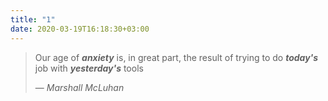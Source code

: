 ```yaml
---
title: "1"
date: 2020-03-19T16:18:30+03:00
---
```


> Our age of ***anxiety*** is, in great part, the result of trying to do
>    ***today's*** job with ***yesterday's*** tools
>
> &mdash; <cite>Marshall McLuhan</cite>